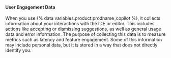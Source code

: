 #### User Engagement Data

When you use {% data variables.product.prodname_copilot %}, it collects information about your interactions with the IDE or editor. This includes actions like accepting or dismissing suggestions, as well as general usage data and error information. The purpose of collecting this data is to measure metrics such as latency and feature engagement. Some of this information may include personal data, but it is stored in a way that does not directly identify you.
